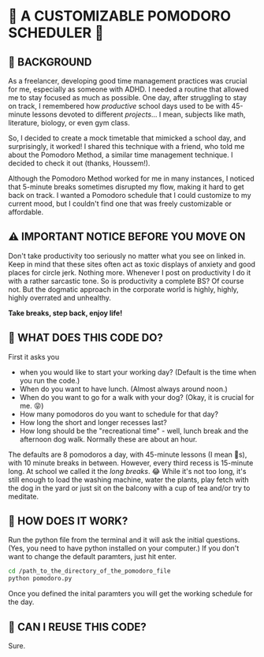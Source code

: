 # 🍅 A CUSTOMIZABLE POMODORO SCHEDULER 🍅
## 🍅 BACKGROUND
As a freelancer, developing good time management practices was crucial for me, especially as someone with ADHD. I needed a routine that allowed me to stay focused as much as possible. One day, after struggling to stay on track, I remembered how *productive* school days used to be with 45-minute lessons devoted to different *projects*... I mean, subjects like math, literature, biology, or even gym class.

So, I decided to create a mock timetable that mimicked a school day, and surprisingly, it worked! I shared this technique with a friend, who told me about the Pomodoro Method, a similar time management technique. I decided to check it out (thanks, Houssem!).

Although the Pomodoro Method worked for me in many instances, I noticed that 5-minute breaks sometimes disrupted my flow, making it hard to get back on track. I wanted a Pomodoro schedule that I could customize to my current mood, but I couldn't find one that was freely customizable or affordable.

## ⚠️ IMPORTANT NOTICE BEFORE YOU MOVE ON
Don't take productivity too seriously no matter what you see on linked in. Keep in mind that these sites often act as toxic displays of anxiety and good places for circle jerk. Nothing more. 
Whenever I post on productivity I do it with a rather sarcastic tone. So is productivity a complete BS? Of course not. But the dogmatic approach in the corporate world is highly, highly, highly overrated and unhealthy. 

**Take breaks, step back, enjoy life!**

## 🍅 WHAT DOES THIS CODE DO?
First it asks you
- when you would like to start your working day? (Default is the time when you run the code.)
- When do you want to have lunch. (Almost always around noon.)
- When do you want to go for a walk with your dog? (Okay, it is crucial for me. 😝)
- How many pomodoros do you want to schedule for that day?
- How long the short and longer recesses last?
- How long should be the "recreational time" - well, lunch break and the afternoon dog walk. Normally these are about an hour.

The defaults are 8 pomodoros a day, with 45-minute lessons (I mean 🍅s), with 10 minute breaks in between. However, every third recess is 15-minute long. At school we called it the *long breaks*. 😂 While it's not too long, it's still enough to load the washing machine, water the plants, play fetch with the dog in the yard or just sit on the balcony with a cup of tea and/or try to meditate. 

## 🍅 HOW DOES IT WORK?
Run the python file from the terminal and it will ask the initial questions. (Yes, you need to have python installed on your computer.) If you don't want to change the default paramters, just hit enter. 

```bash
cd /path_to_the_directory_of_the_pomodoro_file
python pomodoro.py
```
Once you defined the inital paramters you will get the working schedule for the day.

## 🍅 CAN I REUSE THIS CODE?
Sure.
